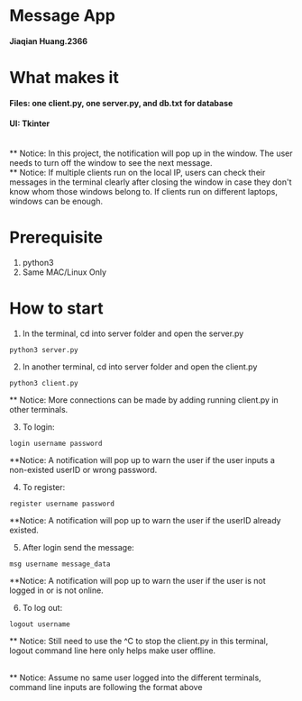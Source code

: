 
# Message App
#### Jiaqian Huang.2366

# What makes it
#### Files: one client.py, one server.py, and db.txt for database
#### UI: Tkinter 

<br />** Notice: In this project, the notification will pop up in the window. The user needs to turn off the window to see the next message. 
<br />** Notice: If multiple clients run on the local IP, users can check their messages in the terminal clearly after closing the window in case they don't know whom those windows belong to. If clients run on different laptops, windows can be enough.

# Prerequisite
1. python3
2. Same MAC/Linux Only

# How to start
1. ln the terminal, cd into server folder and open the server.py
```
python3 server.py
```

2. ln another terminal, cd into server folder and open the client.py
```
python3 client.py
```
** Notice: More connections can be made by adding running client.py in other terminals.

3. To login:
```
login username password
```
**Notice: A notification will pop up to warn the user if the user inputs a non-existed userID or wrong password.

4. To register:
```
register username password
```
**Notice: A notification will pop up to warn the user if the userID already existed.

5. After login send the message:
```
msg username message_data
```
**Notice: A notification will pop up to warn the user if the user is not logged in or is not online.

6. To log out:
```
logout username
```
** Notice: Still need to use the ^C to stop the client.py in this terminal, logout command line here only helps make user offline.

<br />** Notice: Assume no same user logged into the different terminals, command line inputs are following the format above



